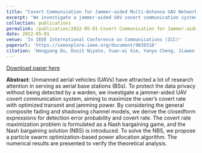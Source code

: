 ```yaml
---
title: "Covert Communication for Jammer-aided Multi-Antenna UAV Networks"
excerpt: "We investigate a jammer-aided UAV covert communication system, aiming to maximize the user’s covert rate with optimized transmit and jamming power."
collection: publications
permalink: /publication/2022-05-01-Covert Communication for Jammer-aided Multi-Antenna UAV Networks
date: 2022-05-01
venue: 'In IEEE International Conference on Communications (ICC)'
paperurl: 'https://ieeexplore.ieee.org/document/9838318'
citation: 'Hongyang Du, Dusit Niyato, Yuan-ai Xie, Yanyu Cheng, Jiawen Kang, and Dong In Kim. "Covert Communication for Jammer-aided Multi-Antenna UAV Networks." <i>In IEEE International Conference on Communications (ICC)</i>, pp. 91-96., 2022.'
---
```


[Download paper here](https://ieeexplore.ieee.org/document/9838318)

**Abstract**: Unmanned aerial vehicles (UAVs) have attracted a lot of research attention in serving as aerial base stations (BSs). To protect the data privacy without being detected by a warden, we investigate a jammer-aided UAV covert communication system, aiming to maximize the user’s covert rate with optimized transmit and jamming power. By considering the general composite fading and shadowing channel models, we derive the closedform expressions for detection error probability and covert rate. The covert rate maximization problem is formulated as a Nash bargaining game, and the Nash bargaining solution (NBS) is introduced. To solve the NBS, we propose a particle swarm optimization-based power allocation algorithm. The numerical results are presented to verify the theoretical analysis.
